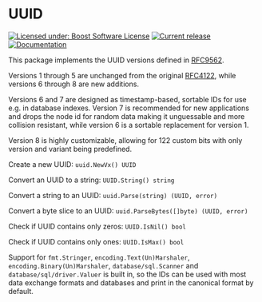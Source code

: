 UUID
====

[![Licensed under: Boost Software License](https://img.shields.io/github/license/FossoresLP/uuid?color=28D)](https://github.com/FossoresLP/uuid/blob/main/LICENSE)
[![Current release](https://img.shields.io/github/v/release/FossoresLP/uuid?display_name=tag&sort=semver)](https://github.com/FossoresLP/uuid/releases)
[![Documentation](https://img.shields.io/badge/Docs-pkg.go.dev-blue)](https://pkg.go.dev/github.com/fossoreslp/uuid)

This package implements the UUID versions defined in [RFC9562](https://www.ietf.org/rfc/rfc9562.html).

Versions 1 through 5 are unchanged from the original [RFC4122](https://www.ietf.org/rfc/rfc4122.html), while versions 6 through 8 are new additions.

Versions 6 and 7 are designed as timestamp-based, sortable IDs for use e.g. in database indexes. Version 7 is recommended for new applications and drops the node id for random data making it unguessable and more collision resistant, while version 6 is a sortable replacement for version 1.

Version 8 is highly customizable, allowing for 122 custom bits with only version and variant being predefined.

Create a new UUID: `uuid.NewVx() UUID`

Convert an UUID to a string: `UUID.String() string`

Convert a string to an UUID: `uuid.Parse(string) (UUID, error)`

Convert a byte slice to an UUID: `uuid.ParseBytes([]byte) (UUID, error)`

Check if UUID contains only zeros: `UUID.IsNil() bool`

Check if UUID contains only ones: `UUID.IsMax() bool`

Support for `fmt.Stringer`, `encoding.Text(Un)Marshaler`, `encoding.Binary(Un)Marshaler`, `database/sql.Scanner` and `database/sql/driver.Valuer` is built in, so the IDs can be used with most data exchange formats and databases and print in the canonical format by default.
